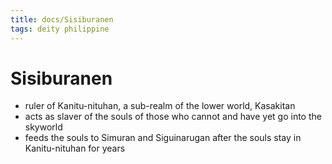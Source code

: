 ```yaml
---
title: docs/Sisiburanen
tags: deity philippine
---
```


# Sisiburanen
- ruler of Kanitu-nituhan, a sub-realm of the lower world, Kasakitan
- acts as slaver of the souls of those who cannot and have yet go into the skyworld
- feeds the souls to Simuran and Siguinarugan after the souls stay in Kanitu-nituhan for years